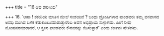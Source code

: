 +++
title = "16 ಆಹ ಶಕುನಿಯ"

+++
16. `ಆಹಾ ! ಶಕುನಿಯ ಮಾತಿನ ಮೇಲೆ ಸಂಶಯವೆ ? ಬಂಧು ದ್ರೋಹಿಗಳಾದ ಪಾಂಡವರು ತಮ್ಮ ವನವಾಸದ ಅವಧಿ ಮುಗಿದ ಬಳಿಕ ಕೆಡುಕುಂಟುಮಾಡುತ್ತಾರೆಂಬ ಅವನ ಅಭಿಪ್ರಾಯ ಸುಳ್ಳಾಗದು. ಹೀಗೆ ನೀವು ಮೋಹಪರವಶರಾದರೆ, ಆ ಕ್ರೂರ  ಪಾಂಡವರು ಕೌರವರನ್ನು ಕೆಡಿಸುತ್ತಾರೆ' ಎಂದು ಕರ್ಣನು ಹೇಳಿದನು.